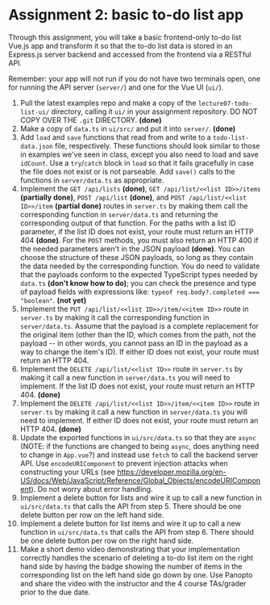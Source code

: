 # Assignment 2: basic to-do list app

Through this assignment, you will take a basic frontend-only to-do list Vue.js app and transform it so that the to-do list data is stored in an Express.js server backend and accessed from the frontend via a RESTful API.

Remember: your app will not run if you do not have two terminals open, one for running the API server (`server/`) and one for the Vue UI (`ui/`).

1. Pull the latest examples repo and make a copy of the `lecture07-todo-list-ui/` directory, calling it `ui/` in your assignment repository. DO NOT COPY OVER THE `.git` DIRECTORY. **(done)**
2. Make a copy of `data.ts` in `ui/src/` and put it into `server/`. **(done)**
3. Add `load` and `save` functions that read from and write to a `todo-list-data.json` file, respectively. These functions should look similar to those in examples we've seen in class, except you also need to load and save `idCount`. Use a `try`/`catch` block in `load` so that it fails gracefully in case the file does not exist or is not parseable. Add `save()` calls to the functions in `server/data.ts` as appropriate.
4. Implement the `GET /api/lists` **(done)**, `GET /api/list/<<list ID>>/items` **(partially done)**, `POST /api/list` **(done)**, and `POST /api/list/<<list ID>>/item` **(partial done)** routes in `server.ts` by making them call the corresponding function in `server/data.ts` and returning the corresponding output of that function. For the paths with a list ID parameter, if the list ID does not exist, your route must return an HTTP 404 **(done)**. For the `POST` methods, you must also return an HTTP 400 if the needed parameters aren't in the JSON payload **(done)**. You can choose the structure of these JSON payloads, so long as they contain the data needed by the corresponding function. You do need to validate that the payloads conform to the expected TypeScript types needed by `data.ts` **(don't know how to do)**; you can check the presence and type of payload fields with expressions like: `typeof req.body?.completed === "boolean"`. **(not yet)**
5. Implement the `PUT /api/list/<<list ID>>/item/<<item ID>>` route in `server.ts` by making it call the corresponding function in `server/data.ts`. Assume that the payload is a complete replacement for the original item (other than the ID, which comes from the path, not the payload -- in other words, you cannot pass an ID in the payload as a way to change the item's ID). If either ID does not exist, your route must return an HTTP 404.
6. Implement the `DELETE /api/list/<<list ID>>` route in `server.ts` by making it call a new function in `server/data.ts` you will need to implement. If the list ID does not exist, your route must return an HTTP 404. **(done)**
7. Implement the `DELETE /api/list/<<list ID>>/item/<<item ID>>` route in `server.ts` by making it call a new function in `server/data.ts` you will need to implement. If either ID does not exist, your route must return an HTTP 404. **(done)**
8. Update the exported functions in `ui/src/data.ts` so that they are `async` (NOTE: if the functions are changed to being `async`, does anything need to change in `App.vue`?) and instead use `fetch` to call the backend server API. Use `encodeURIComponent` to prevent injection attacks when constructing your URLs (see https://developer.mozilla.org/en-US/docs/Web/JavaScript/Reference/Global_Objects/encodeURIComponent). Do not worry about error handling.
9. Implement a delete button for lists and wire it up to call a new function in `ui/src/data.ts` that calls the API from step 5. There should be one delete button per row on the left hand side. 
10. Implement a delete button for list items and wire it up to call a new function in `ui/src/data.ts` that calls the API from step 6. There should be one delete button per row on the right hand side.
11. Make a short demo video demonstrating that your implementation correctly handles the scenario of deleting a to-do list item on the right hand side by having the badge showing the number of items in the corresponding list on the left hand side go down by one. Use Panopto and share the video with the instructor and the 4 course TAs/grader prior to the due date.
